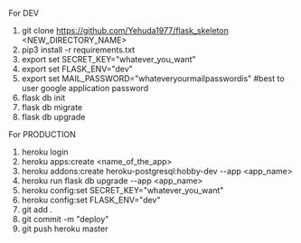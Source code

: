 For DEV
1. git clone https://github.com/Yehuda1977/flask_skeleton <NEW_DIRECTORY_NAME>
2. pip3 install -r requirements.txt
3. export set SECRET_KEY="whatever_you_want"
4. export set FLASK_ENV="dev"
5. export set MAIL_PASSWORD="whateveryourmailpasswordis"   #best to user google application password
6. flask db init
7. flask db migrate
8. flask db upgrade


For PRODUCTION
1. heroku login
2. heroku apps:create <name_of_the_app>
3. heroku addons:create heroku-postgresql:hobby-dev --app <app_name>
4. heroku run flask db upgrade --app <app_name>
5. heroku config:set SECRET_KEY="whatever_you_want"
6. heroku config:set FLASK_ENV="dev"
7. git add .
8. git commit -m "deploy"
9. git push heroku master



